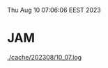 Thu Aug 10 07:06:06 EEST 2023
# JAM
<a href='./cache/202308/10_07.log'>./cache/202308/10_07.log</a>
